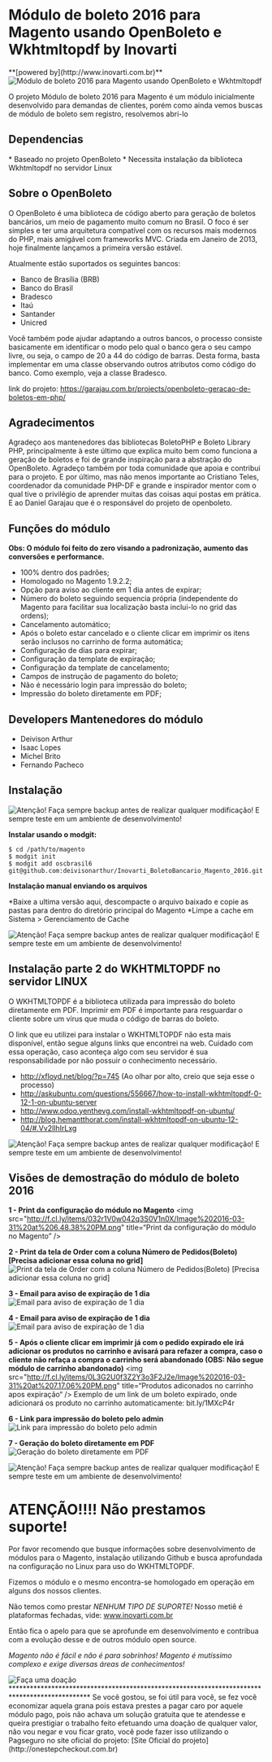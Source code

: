 <h1>Módulo de boleto 2016 para Magento usando OpenBoleto e Wkhtmltopdf by Inovarti</h1>
**[powered by](http://www.inovarti.com.br)**

<img src="http://www.inovarti.com.br/osc/inovarti.png" alt="Módulo de boleto 2016 para Magento usando OpenBoleto e Wkhtmltopdf" />

O projeto Módulo de boleto 2016 para Magento é um módulo inicialmente desenvolvido para demandas de clientes, porém como ainda vemos buscas de módulo de boleto sem registro, resolvemos abri-lo

<h2>Dependencias</h2>
* Baseado no projeto OpenBoleto
* Necessita instalação da biblioteca Wkhtmltopdf no servidor Linux

<h2>Sobre o OpenBoleto</h2>

O OpenBoleto é uma biblioteca de código aberto para geração de boletos bancários, um meio de pagamento muito comum no Brasil. O foco é ser simples e ter uma arquitetura compatível com os recursos mais modernos do PHP, mais amigável com frameworks MVC. Criada em Janeiro de 2013, hoje finalmente lançamos a primeira versão estável.

Atualmente estão suportados os seguintes bancos: 

* Banco de Brasília (BRB)
* Banco do Brasil 
* Bradesco 
* Itaú 
* Santander 
* Unicred 

Você também pode ajudar adaptando a outros bancos, o processo consiste basicamente em identificar o modo pelo qual o banco gera o seu campo livre, ou seja, o campo de 20 a 44 do código de barras. Desta forma, basta implementar em uma classe observando outros atributos como código do banco. Como exemplo, veja a classe Bradesco.

link do projeto: https://garajau.com.br/projects/openboleto-geracao-de-boletos-em-php/

<h2>Agradecimentos</h2>

Agradeço aos mantenedores das bibliotecas BoletoPHP e Boleto Library PHP, principalmente à este último que explica muito bem como funciona a geração de boletos e foi de grande inspiração para a abstração do OpenBoleto. Agradeço também por toda comunidade que apoia e contribui para o projeto. E por último, mas não menos importante ao Cristiano Teles, coordenador da comunidade PHP-DF e grande e inspirador mentor com o qual tive o privilégio de aprender muitas das coisas aqui postas em prática. E ao Daniel Garajau que é o responsável do projeto de openboleto.


<h2>Funções do módulo</h2>

**Obs: O módulo foi feito do zero visando a padronização, aumento das conversões e performance.**

* 100% dentro dos padrões;
* Homologado no Magento 1.9.2.2;
* Opção para aviso ao cliente em 1 dia antes de expirar;
* Número do boleto seguindo sequencia própria (independente do Magento para facilitar sua localização basta inclui-lo no grid das ordens);
* Cancelamento automático;
* Após o boleto estar cancelado e o cliente clicar em imprimir os itens serão inclusos no carrinho de forma automática;
* Configuração de dias para expirar;
* Configuração da template de expiração;
* Configuração da template de cancelamento;
* Campos de instrução de pagamento do boleto;
* Não é necessário login para impressão do boleto;
* Impressão do boleto diretamente em PDF;


<h2>Developers Mantenedores do módulo</h2>

* Deivison Arthur
* Isaac Lopes
* Michel Brito
* Fernando Pacheco


<h2>Instalação</h2>

<img src="http://www.inovarti.com.br/osc/atencao2.png" alt="Atenção! Faça sempre backup antes de realizar qualquer modificação! E sempre teste em um ambiente de desenvolvimento!" title="Atenção! Faça sempre backup antes de realizar qualquer modificação! E sempre teste em um ambiente de desenvolvimento!" />

**Instalar usando o modgit:**

    $ cd /path/to/magento
    $ modgit init
    $ modgit add oscbrasil6 git@github.com:deivisonarthur/Inovarti_BoletoBancario_Magento_2016.git

**Instalação manual enviando os arquivos**

*Baixe a ultima versão aqui, descompacte o arquivo baixado e copie as pastas para dentro do diretório principal do Magento
*Limpe a cache em Sistema > Gerenciamento de Cache

<img src="http://www.inovarti.com.br/osc/atencao2.png" alt="Atenção! Faça sempre backup antes de realizar qualquer modificação! E sempre teste em um ambiente de desenvolvimento!" title="Atenção! Faça sempre backup antes de realizar qualquer modificação! E sempre teste em um ambiente de desenvolvimento!" />

<h2>Instalação parte 2 do WKHTMLTOPDF no servidor LINUX</h2>

O WKHTMLTOPDF é a biblioteca utilizada para impressão do boleto diretamente em PDF. Imprimir em PDF é importante para resguardar o cliente sobre um vírus que muda o código de barras do boleto.

O link que eu utilizei para instalar o WKHTMLTOPDF não esta mais disponível, então segue alguns links que encontrei na web. Cuidado com essa operação, caso aconteça algo com seu servidor é sua responsabilidade por não possuir o conhecimento necessário.

* http://xfloyd.net/blog/?p=745 (Ao olhar por alto, creio que seja esse o processo)
* http://askubuntu.com/questions/556667/how-to-install-wkhtmltopdf-0-12-1-on-ubuntu-server
* http://www.odoo.yenthevg.com/install-wkhtmltopdf-on-ubuntu/
* http://blog.hemantthorat.com/install-wkhtmltopdf-on-ubuntu-12-04/#.Vv2lIhIrLxg



<img src="http://www.inovarti.com.br/osc/atencao.png" alt="Atenção! Faça sempre backup antes de realizar qualquer modificação! E sempre teste em um ambiente de desenvolvimento!" title="Atenção! Faça sempre backup antes de realizar qualquer modificação! E sempre teste em um ambiente de desenvolvimento!" />

<h2>Visões de demostração do módulo de boleto 2016</h2>

**1 - Print da configuração do módulo no Magento**
<img src="http://f.cl.ly/items/032r1V0w042q3S0V1n0X/Image%202016-03-31%20at%206.48.38%20PM.png" title=“Print da configuração do módulo no Magento” />

**2 - Print da tela de Order com a coluna Número de Pedidos(Boleto) [Precisa adicionar essa coluna no grid]**
<img src="http://f.cl.ly/items/0o0v3w392V2z0b053h2u/Image%202016-03-31%20at%207.05.14%20PM.png" title="Print da tela de Order com a coluna Número de Pedidos(Boleto) [Precisa adicionar essa coluna no grid]" />

**3 - Email para aviso de expiração de 1 dia**
<img src="http://f.cl.ly/items/2A2G0038341c3U0y2v0O/Image%202016-03-31%20at%207.04.22%20PM.png" title="Email para aviso de expiração de 1 dia" />

**4 - Email para aviso de expiração de 1 dia**
<img src="http://f.cl.ly/items/15281j0p2A3a1W0M1j2r/Image%202016-03-31%20at%207.04.46%20PM.png" title="Email para aviso de expiração de 1 dia" />

**5 - Após o cliente clicar em imprimir já com o pedido expirado ele irá adicionar os produtos no carrinho e avisará para refazer a compra, caso o cliente não refaça a compra o carrinho será abandonado (OBS: Não segue módulo de carrinho abandonado)**
<img src="http://f.cl.ly/items/0L3G2U0f3Z2Y3o3F2J2e/Image%202016-03-31%20at%207.17.06%20PM.png" title=“Produtos adiconados no carrinho apos expiração“ />
Exemplo de um link de um boleto expirado, onde adicionará os produto no carrinho automaticamente: bit.ly/1MXcP4r

**6 - Link para impressão do boleto pelo admin**
<img src="http://f.cl.ly/items/3I0y1M330z1N0m2W1S3a/Image%202016-03-31%20at%207.17.39%20PM.png" title="Link para impressão do boleto pelo admin" />

**7 - Geração do boleto diretamente em PDF**
<img src="http://f.cl.ly/items/301h101A2M0S1N3M0q02/Image%202016-03-31%20at%207.18.20%20PM.png" title="Geração do boleto diretamente em PDF" />

<img src="http://www.inovarti.com.br/osc/atencao2.png" alt="Atenção! Faça sempre backup antes de realizar qualquer modificação! E sempre teste em um ambiente de desenvolvimento!" title="Atenção! Faça sempre backup antes de realizar qualquer modificação! E sempre teste em um ambiente de desenvolvimento!" />

<h1>ATENÇÃO!!!! Não prestamos suporte!</h1>

Por favor recomendo que busque informações sobre desenvolvimento de módulos para o Magento, instalação utilizando Github e busca aprofundada na configuração no Linux para uso do WKHTMLTOPDF. 

Fizemos o módulo e o mesmo encontra-se homologado em operação em alguns dos nossos clientes. 

Não temos como prestar *NENHUM TIPO DE SUPORTE!* Nosso metiê é plataformas fechadas, vide: www.inovarti.com.br

Então fica o apelo para que se aprofunde em desenvolvimento e contribua com a evolução desse e de outros módulo open source. 

*Magento não é fácil e não é para sobrinhos! Magento é mutíssimo complexo e exige diversas áreas de conhecimentos!*


<img src="http://www.inovarti.com.br/gostou.png" alt="Faça uma doação" title="Faça uma doação" />
**********************************************************************************************
Se você gostou, se foi útil para você, se fez você economizar aquela grana pois estava prestes a pagar caro por aquele módulo pago, pois não achava um solução gratuita que te atendesse e queira prestigiar o trabalho feito efetuando uma doação de qualquer valor, não vou negar e vou ficar grato, você pode fazer isso utilizando o Pagseguro no site oficial do projeto: [Site Oficial do projeto](http://onestepcheckout.com.br)
